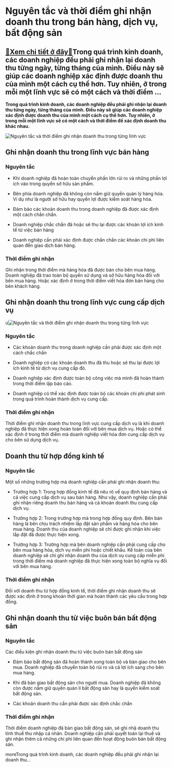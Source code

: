Nguyên tắc và thời điểm ghi nhận doanh thu trong bán hàng, dịch vụ, bất động sản
================================================================================

[:gift:Xem chi tiết ở đây:gift:](https://hddtvn.com/nguyen-tac-va-thoi-diem-ghi-nhan-doanh-thu-trong-ban-hang-dich-vu-bat-dong-san/)Trong quá trình kinh doanh, các doanh nghiệp đều phải ghi nhận lại doanh thu từng ngày, từng tháng của mình. Điều này sẽ giúp các doanh nghiệp xác định được doanh thu của mình một cách cụ thể hơn. Tuy nhiên, ở trong mỗi một lĩnh vực sẽ có một cách và thời điểm …
----------------------------------------------------------------------------------------------------------------------------------------------------------------------------------------------------------------------------------------------------------------------

**Trong quá trình kinh doanh, các doanh nghiệp đều phải ghi nhận lại doanh thu từng ngày, từng tháng của mình. Điều này sẽ giúp các doanh nghiệp xác định được doanh thu của mình một cách cụ thể hơn. Tuy nhiên, ở trong mỗi một lĩnh vực sẽ có một cách và thời điểm để xác định doanh thu khác nhau.**


![Nguyên tắc và thời điểm ghi nhận doanh thu trong từng lĩnh vực](https://hddtvn.com/wp-content/uploads/2021/01/tang_doanh_thu_va_loi_nhuan.jpg)


Ghi nhận doanh thu trong lĩnh vực bán hàng
------------------------------------------


### Nguyên tắc




* Khi doanh nghiệp đã hoàn toàn chuyển phần lớn rủi ro và những phần lợi ích vào trong quyền sở hữu sản phẩm.

* Bên phía doanh nghiệp đã không còn nắm giữ quyền quản lý hàng hóa. Ví dụ như là người sở hữu hay quyền lợi được kiểm soát hàng hóa.

* Đảm bảo các khoản doanh thu trong doanh nghiệp đã được xác định một cách chắn chắn.

* Doanh nghiệp chắc chắn đã hoặc sẽ thu lại được các khoản lợi ích kinh tế từ việc bán hàng

* Doanh nghiệp cần phải xác định được chắn chắn các khoản chi phí liên quan đến giao dịch bán hàng.



### Thời điểm ghi nhận


Ghi nhận trong thời điểm mà hàng hóa đã được bán cho bên mua hàng. Doanh nghiệp đã trao toàn bộ quyền sử dụng và sở hữu hàng hóa đối với bên mua hàng. Hoặc xác định ở trong thời điểm viết hóa đơn bán hàng cho bên khách hàng.


Ghi nhận doanh thu trong lĩnh vực cung cấp dịch vụ
--------------------------------------------------


ư![Nguyên tắc và thời điểm ghi nhận doanh thu trong từng lĩnh vực](https://hddtvn.com/wp-content/uploads/2021/01/IncreasedRevenue.jpg)


### Nguyên tắc




* Các khoản doanh thu trong doanh nghiệp cần phải được xác định một cách chắc chắn

* Doanh nghiệp có các khoản doanh thu đã thu hoặc sẽ thu lại được lợi ích kinh tế từ dịch vụ cung cấp đó.

* Doanh nghiệp xác định được toàn bộ công việc mà mình đã hoàn thành trong thời điểm lập báo cáo.

* Doanh nghiệp có thể xác định được toàn bộ các khoản chi phí phát sinh trong quá trình hoàn thành dịch vụ cung cấp.



### Thời điểm ghi nhận


Thời điểm ghi nhận doanh thu trong lĩnh vực cung cấp dịch vụ là khi doanh nghiệp đã thực hiện xong hoàn toàn đối với bên mua dịch vụ. Hoặc có thể xác định ở trong thời điểm mà doanh nghiệp viết hóa đơn cung cấp dịch vụ cho bên sử dụng dịch vụ.


Doanh thu từ hợp đồng kinh tế
-----------------------------


### Nguyên tắc


Một số những trường hợp mà doanh nghiệp cần phải ghi nhận doanh thu:




* Trường hợp 1: Trong hợp đồng kinh tế đã nêu rõ về quy định bán hàng và cả việc cung cấp dịch vụ sau bán hàng. Như vậy, doanh nghiệp cần phải ghi nhận riêng doanh thu bán hàng và cả khoản doanh thu cung cấp dịch vụ.

* Trường hợp 2: Trong trường hợp mà trong hợp đồng quy định. Bên bán hàng là bên chịu trách nhiệm lắp đặt sản phẩm và hàng hóa cho bên mua hàng. Doanh thu của doanh nghiệp sẽ chỉ được ghi nhận khi việc lắp đặt đã được thực hiện xong.

* Trường hợp 3: Trường hợp mà bên doanh nghiệp cần phải cung cấp cho bên mua hàng hóa, dịch vụ miễn phí hoặc chiết khấu. Kế toán của bên doanh nghiệp sẽ chỉ ghi nhận doanh thu của dịch vụ cung cấp miễn phí trong thời điểm mà doanh nghiệp đã thực hiện xong toàn bộ nghĩa vụ đối với bên mua hàng.



### Thời điểm ghi nhận


Đối với doanh thu từ hợp đồng kinh tế, thời điểm ghi nhận doanh thu sẽ được xác định ở trong khoản thời gian mà hoàn thành các yêu cầu trong hợp đồng.


Ghi nhận doanh thu từ việc buôn bán bất động sản
------------------------------------------------


### Nguyên tắc


Các điều kiện ghi nhận doanh thu từ việc buôn bán bất động sản




* Đảm bảo bất động sản đã hoàn thành xong toàn bộ và bàn giao cho bên mua. Doanh nghiệp đã chuyển toàn bộ rủi ro và cả lợi ích sang cho bên mua hàng.

* Khi đã bàn giao bất động sản cho người mua. Doanh nghiệp đã không còn được nắm giữ quyền quản lí bất động sản hay là quyền kiểm soát bất động sản.

* Các khoản doanh thu cần phải được xác định chắc chắn



### Thời điểm ghi nhận


Thời điểm doanh nghiệp đã bàn giao bất động sản, sẽ ghi nhậ doanh thu tính thuế thu nhập cá nhân. Doanh nghiệp cần phải quyết toán lại thuế và ghi nhận thêm cả những chi phí liên quan đến hoạt động buôn bán bất động sản.


moreTrong quá trình kinh doanh, các doanh nghiệp đều phải ghi nhận lại doanh thu…

